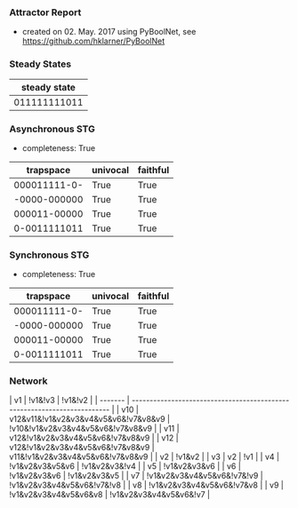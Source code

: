 

### Attractor Report
 * created on 02. May. 2017 using PyBoolNet, see https://github.com/hklarner/PyBoolNet

### Steady States
| steady state |
| ------------ | 
| 011111111011 |

### Asynchronous STG
 * completeness: True

| trapspace      | univocal  | faithful  |
| -------------- | --------- | --------- |
| 000011111-0-   | True      | True      |
| -0000-000000   | True      | True      |
| 000011-00000   | True      | True      |
| 0-0011111011   | True      | True      |

### Synchronous STG
 * completeness: True

| trapspace      | univocal  | faithful  |
| -------------- | --------- | --------- |
| 000011111-0-   | True      | True      |
| -0000-000000   | True      | True      |
| 000011-00000   | True      | True      |
| 0-0011111011   | True      | True      |

### Network
| v1      | !v1&!v3 | !v1&!v2                                                        |
| ------- | ------------------------------------------------------------------------ |
| v10     | v12&v11&!v1&v2&v3&v4&v5&v6&!v7&v8&v9 | !v10&!v1&v2&v3&v4&v5&v6&!v7&v8&v9 |
| v11     | v12&!v1&v2&v3&v4&v5&v6&!v7&v8&v9                                         |
| v12     | v12&!v1&v2&v3&v4&v5&v6&!v7&v8&v9 | v11&!v1&v2&v3&v4&v5&v6&!v7&v8&v9      |
| v2      | !v1&v2                                                                   |
| v3      | v2 | !v1                                                                 |
| v4      | !v1&v2&v3&v5&v6 | !v1&v2&v3&!v4                                          |
| v5      | !v1&v2&v3&v6                                                             |
| v6      | !v1&v2&v3&v6 | !v1&v2&v3&v5                                              |
| v7      | !v1&v2&v3&v4&v5&v6&!v7&!v9 | !v1&v2&v3&v4&v5&v6&!v7&!v8                  |
| v8      | !v1&v2&v3&v4&v5&v6&!v7&v8                                                |
| v9      | !v1&v2&v3&v4&v5&v6&v8 | !v1&v2&v3&v4&v5&v6&!v7                           |


